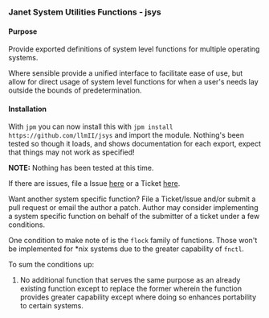 ### Janet System Utilities Functions - jsys

#### Purpose

Provide exported definitions of system level functions for multiple operating systems.

Where sensible provide a unified interface to facilitate ease of use, but allow for
direct usage of system level functions for when a user's needs lay outside the bounds
of predetermination.

#### Installation
With `jpm` you can now install this with `jpm install https://github.com/llmII/jsys`
and import the module. Nothing's been tested so though it loads, and shows
documentation for each export, expect that things may not work as specified!

**NOTE:**
Nothing has been tested at this time.

If there are issues, file a Issue [here](https://github.com/llmII/jsys/issues) or a 
Ticket [here](https://code.amlegion.org/jsys/ticket).

Want another system specific function? File a Ticket/Issue and/or submit a pull request
or email the author a patch. Author may consider implementing a system specific
function on behalf of the submitter of a ticket under a few conditions.

One condition to make note of is the `flock` family of functions. Those won't be
implemented for *nix systems due to the greater capability of `fnctl`.

To sum the conditions up:
1. No additional function that serves the same purpose as an already existing function
   except to replace the former wherein the function provides greater capability except
   where doing so enhances portability to certain systems. 
